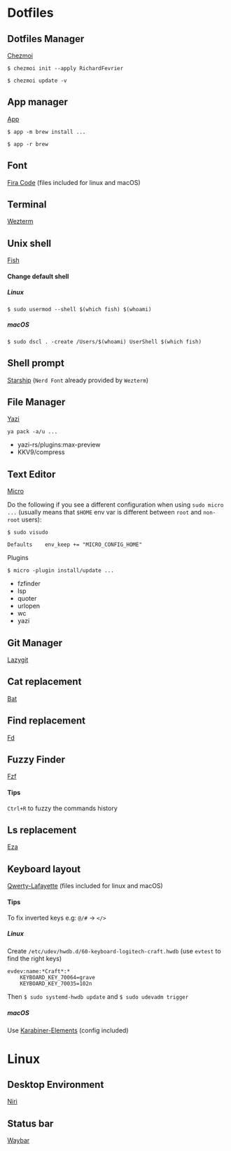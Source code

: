 # Dotfiles
## Dotfiles Manager
[Chezmoi](https://www.chezmoi.io)
```
$ chezmoi init --apply RichardFevrier
```
```
$ chezmoi update -v
```
## App manager
[App](https://hkdb.github.io/app)
```
$ app -m brew install ...
```
```
$ app -r brew
```
## Font
[Fira Code](https://github.com/tonsky/FiraCode)  (files included for linux and macOS)
## Terminal
[Wezterm](https://wezfurlong.org/wezterm/index.html)
## Unix shell
[Fish](https://fishshell.com)
#### Change default shell
##### Linux
```
$ sudo usermod --shell $(which fish) $(whoami)
```
##### macOS
```
$ sudo dscl . -create /Users/$(whoami) UserShell $(which fish)
```
## Shell prompt
[Starship](https://starship.rs) (`Nerd Font` already provided by `Wezterm`)
## File Manager
[Yazi](https://yazi-rs.github.io)
```
ya pack -a/u ...
```
- yazi-rs/plugins:max-preview
- KKV9/compress
## Text Editor
[Micro](https://micro-editor.github.io)

Do the following if you see a different configuration when using `sudo micro ...` (usually means that `$HOME` env var is different between `root` and `non-root` users):
```
$ sudo visudo
```
```
Defaults    env_keep += "MICRO_CONFIG_HOME"
```
Plugins
```
$ micro -plugin install/update ...
```
- fzfinder
- lsp
- quoter
- urlopen
- wc
- yazi
## Git Manager
[Lazygit](https://github.com/jesseduffield/lazygit)
## Cat replacement
[Bat](https://github.com/sharkdp/bat)
## Find replacement
[Fd](https://github.com/sharkdp/fd)
## Fuzzy Finder
[Fzf](https://junegunn.github.io/fzf)
#### Tips
`Ctrl+R` to fuzzy the commands history
## Ls replacement
[Eza](https://eza.rocks)
## Keyboard layout
[Qwerty-Lafayette](https://qwerty-lafayette.org) (files included for linux and macOS)
#### Tips
To fix inverted keys e.g: `@/#` -> `</>`
##### Linux
Create `/etc/udev/hwdb.d/60-keyboard-logitech-craft.hwdb` (use `evtest` to find the right keys)
```
evdev:name:*Craft*:*
    KEYBOARD_KEY_70064=grave
    KEYBOARD_KEY_70035=102n
```
Then `$ sudo systemd-hwdb update` and `$ sudo udevadm trigger`  
##### macOS
Use [Karabiner-Elements](https://karabiner-elements.pqrs.org/) (config included)
# Linux
## Desktop Environment
[Niri](https://github.com/YaLTeR/niri)
## Status bar
[Waybar](https://github.com/Alexays/Waybar)
